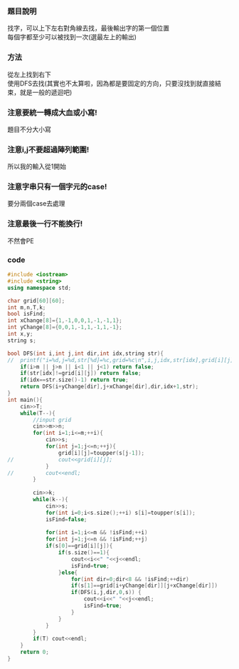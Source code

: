 ### 題目說明
找字，可以上下左右對角線去找，最後輸出字的第一個位置   
每個字都至少可以被找到一次(選最左上的輸出)  

### 方法
從左上找到右下  
使用DFS去找(其實也不太算啦，因為都是要固定的方向，只要沒找到就直接結束，就是一般的遞迴吧)    

### 注意要統一轉成大血或小寫!
題目不分大小寫
### 注意i,j不要超過陣列範圍!
所以我的輸入從1開始
### 注意字串只有一個字元的case!
要分兩個case去處理
### 注意最後一行不能換行!
不然會PE

### code
```cpp
#include <iostream>
#include <string>
using namespace std;

char grid[60][60];
int m,n,T,k;
bool isFind;
int xChange[8]={1,-1,0,0,1,-1,-1,1};
int yChange[8]={0,0,1,-1,1,-1,1,-1};
int x,y;
string s;

bool DFS(int i,int j,int dir,int idx,string str){
//	printf("i=%d,j=%d,str[%d]=%c,grid=%c\n",i,j,idx,str[idx],grid[i][j]);
	if(i>m || j>n || i<1 || j<1) return false;
	if(str[idx]!=grid[i][j]) return false;
	if(idx==str.size()-1) return true;
	return DFS(i+yChange[dir],j+xChange[dir],dir,idx+1,str);
}
int main(){
	cin>>T;
	while(T--){
		//input grid
		cin>>m>>n;
		for(int i=1;i<=m;++i){
			cin>>s;
			for(int j=1;j<=n;++j){
				grid[i][j]=toupper(s[j-1]);
//				cout<<grid[i][j];
			}
//			cout<<endl;
		}
		
		cin>>k;
		while(k--){
			cin>>s;
			for(int i=0;i<s.size();++i) s[i]=toupper(s[i]);
			isFind=false;
			
			for(int i=1;i<=m && !isFind;++i)
			for(int j=1;j<=n && !isFind;++j)
			if(s[0]==grid[i][j]){
				if(s.size()==1){
					cout<<i<<" "<<j<<endl;
					isFind=true;
				}else{
					for(int dir=0;dir<8 && !isFind;++dir)
					if(s[1]==grid[i+yChange[dir]][j+xChange[dir]])
					if(DFS(i,j,dir,0,s)) {
						cout<<i<<" "<<j<<endl;
						isFind=true;
					}
				}
			}
		}
		if(T) cout<<endl;
	}
	return 0;
} 
```
